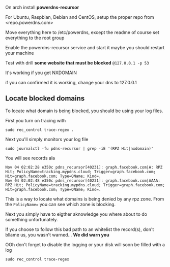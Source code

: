 On arch install **powerdns-recursor**

For Ubuntu, Raspbian, Debian and CentOS, setup the proper repo from
<repo.powerdns.com>

Move everything here to /etc/powerdns, except the readme of course
set everything to the root group

Enable the powerdns-recursor service and start it
maybe you should restart your machine

Test with drill **some website that must be blocked** `@127.0.0.1 -p 53`

It's working if you get NXDOMAIN

if you can confirmed it is working, change your dns to 127.0.0.1

## Locate blocked domains

To locate what domain is being blocked, you should be using your log files.

First you turn on tracing with

```shell
sudo rec_control trace-regex .
```

Next you'll simply monitors your log file

```shell
sudo journalctl -fu pdns-recursor | grep -iE '(RPZ Hit|nxdomain)'
```

You will see records ala

```log
Nov 04 02:02:28 e350c pdns_recursor[40231]: graph.facebook.com|A: RPZ Hit; PolicyName=tracking.mypdns.cloud; Trigger=graph.facebook.com; Hit=graph.facebook.com; Type=QName; Kind=.
Nov 04 02:02:48 e350c pdns_recursor[40231]: graph.facebook.com|AAAA: RPZ Hit; PolicyName=tracking.mypdns.cloud; Trigger=graph.facebook.com; Hit=graph.facebook.com; Type=QName; Kind=.
```

This is a way to locate what domains is being denied by any rpz zone. From the `PolicyName=` you can see which zone is blocking.

Next you simply have to eigther aknowledge you where about to do something unfortunately.

If you choose to follow this bad path to an whitelist the record(s), don't bllame us, you wasn't warned... **We did warn you**

OOh don't forget to disable the logging or your disk will soon be filled with a log

```shell
sudo rec_control trace-regex
```
